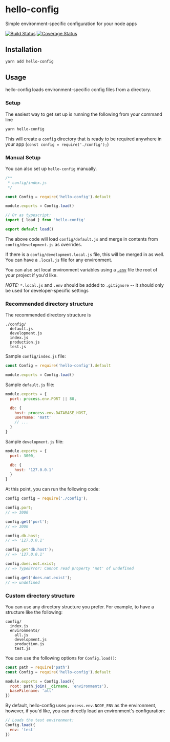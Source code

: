 # hello-config

Simple environment-specific configuration for your node apps

[![Build Status](https://img.shields.io/travis/hello-js/hello-config/master.svg)](https://travis-ci.org/hello-js/hello-config)
[![Coverage Status](https://img.shields.io/coveralls/hello-js/hello-config.svg)](https://coveralls.io/github/hello-js/hello-config)

## Installation

```sh
yarn add hello-config
```

## Usage

hello-config loads environment-specific config files from a directory.

### Setup

The easiest way to get set up is running the following from your command line

```sh
yarn hello-config
```

This will create a `config` directory that is ready to be required anywhere in your app (`const config = require('./config');`)

### Manual Setup

You can also set up `hello-config` manually.

```js
/**
 * config/index.js
 */

const Config = require('hello-config').default

module.exports = Config.load()
```

```typescript
// Or as typescript:
import { load } from 'hello-config'

export default load()
```

The above code will load `config/default.js` and merge in contents from `config/development.js` as overrides.

If there is a `config/development.local.js` file, this will be merged in as well. You can have a `.local.js` file for any environment.

You can also set local environment variables using a [`.env`](https://github.com/motdotla/dotenv) file the root of your project if you'd like.

_NOTE:_ `*.local.js` and `.env` should be added to `.gitignore` -- it should only be used for developer-specific settings

### Recommended directory structure

The recommended directory structure is

```
./config/
  default.js
  development.js
  index.js
  production.js
  test.js
```

Sample `config/index.js` file:

```js
const Config = require('hello-config').default

module.exports = Config.load()
```

Sample `default.js` file:

```js
module.exports = {
  port: process.env.PORT || 80,

  db: {
    host: process.env.DATABASE_HOST,
    username: 'matt'
    // ...
  }
}
```

Sample `development.js` file:

```js
module.exports = {
  port: 3000,

  db: {
    host: '127.0.0.1'
  }
}
```

At this point, you can run the following code:

```js
config config = require('./config');

config.port;
// => 3000

config.get('port');
// => 3000

config.db.host;
// => '127.0.0.1'

config.get'db.host');
// => '127.0.0.1'

config.does.not.exist;
// => TypeError: Cannot read property 'not' of undefined

config.get('does.not.exist');
// => undefined
```

### Custom directory structure

You can use any directory structure you prefer. For example, to have a
structure like the following:

```
config/
  index.js
  environments/
    all.js
    development.js
    production.js
    test.js
```

You can use the following options for `Config.load()`:

```js
const path = require('path')
const Config = require('hello-config').default

module.exports = Config.load({
  root: path.join(__dirname, 'environments'),
  baseFilename: 'all'
})
```

By default, hello-config uses `process.env.NODE_ENV` as the environment, however,
if you'd like, you can directly load an environment's configuration:

```js
// Loads the test environment:
Config.load({
  env: 'test'
})
```
